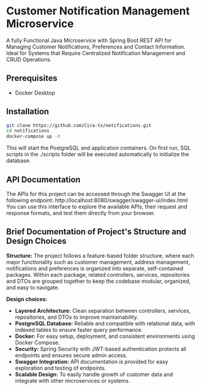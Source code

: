 # Customer Notification Management Microservice
A fully Functional Java Microservice with Spring Boot REST API for Managing Customer Notifications, Preferences and Contact Information. Ideal for Systems that Require Centralized Notification Management and CRUD Operations.

## Prerequisites
- Docker Desktop

## Installation
```bash
git clone https://github.com/Cira-ts/notifications.git
cd notifications
docker-compose up -d
```
This will start the PostgreSQL and application containers.
On first run, SQL scripts in the ./scripts folder will be executed automatically to initialize the database.

## API Documentation
The APIs for this project can be accessed through the Swagger UI at the following endpoint: 
http://localhost:8080/swagger/swagger-ui/index.html
You can use this interface to explore the available APIs, their request and response formats, and test them directly from your browser.

## Brief Documentation of Project's Structure and Design Choices
**Structure:**
The project follows a feature-based folder structure, where each major functionality such as customer management, address management, notifications and preferences is organized into separate, self-contained packages.
Within each package, related controllers, services, repositories and DTOs are grouped together to keep the codebase modular, organized, and easy to navigate.

**Design choices:**
- **Layered Architecture:** Clean separation between controllers, services, repositories, and DTOs to improve maintainability.
- **PostgreSQL Database:** Reliable and compatible with relational data, with indexed tables to ensure faster query performance.
- **Docker:** For easy setup, deployment, and consistent environments using Docker Compose.
- **Security:** Spring Security with JWT-based authentication protects all endpoints and ensures secure admin access.
- **Swagger Integration:** API documentation is provided for easy exploration and testing of endpoints.
- **Scalable Design:** To easily handle growth of customer data and integrate with other microservices or systems.


